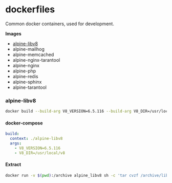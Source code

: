 # dockerfiles

Common docker containers, used for development.

**Images**

- [alpine-libv8](#alpine-libv8)
- alpine-mailhog
- alpine-memcached
- alpine-nginx-tarantool
- alpine-nginx
- alpine-php
- alpine-redis
- alpine-sphinx
- alpine-tarantool

### alpine-libv8
```sh
docker build --build-arg V8_VERSION=6.5.116 --build-arg V8_DIR=/usr/local/v8 .
```
#### docker-compose
```yaml
build:
  context: ./alpine-libv8
  args:
    - V8_VERSION=6.5.116
    - V8_DIR=/usr/local/v8
```
#### Extract
```sh
docker run -v $(pwd):/archive alpine_libv8 sh -c 'tar cvzf /archive/libv8-${V8_VERSION}.tar.gz -C ${V8_DIR} .'
```
